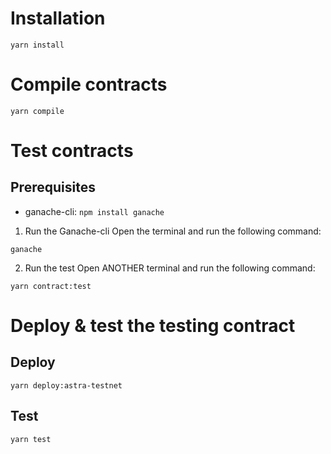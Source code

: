 # Installation
```shell
yarn install
```

# Compile contracts
```shell
yarn compile
```

# Test contracts
## Prerequisites
- ganache-cli: `npm install ganache`
1. Run the Ganache-cli
Open the terminal and run the following command:
```shell
ganache
```
2. Run the test
Open ANOTHER terminal and run the following command:
```shell
yarn contract:test
```

# Deploy & test the testing contract
## Deploy
```shell
yarn deploy:astra-testnet
```

## Test
```shell
yarn test
```
